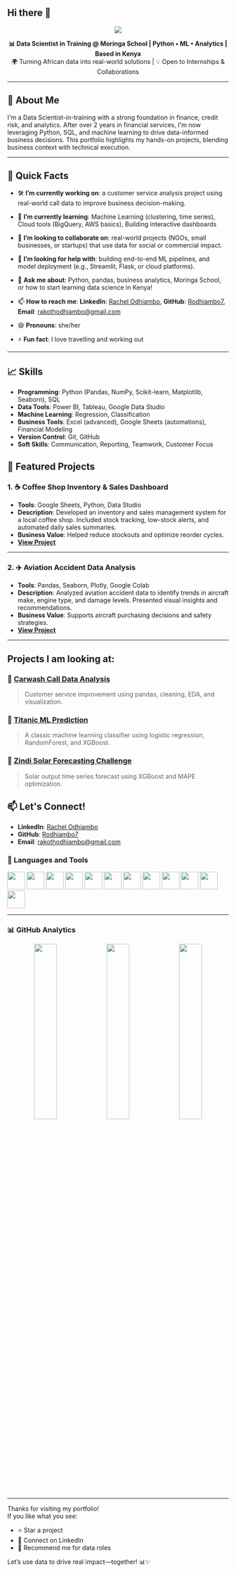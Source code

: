 ## Hi there 👋

<!-- HEADER -->
<p align="center">
  <img src="https://capsule-render.vercel.app/api?type=waving&color=0:1abc9c,100:3498db&height=180&section=header&text=Hi%20there!%20I'm%20Ray%20Odhiambo%20👋&fontSize=28&fontColor=ffffff" />
</p>

<p align="center">
  <b>📊 Data Scientist in Training @ Moringa School | Python • ML • Analytics | Based in Kenya</b><br>
  🌍 Turning African data into real-world solutions | 💡 Open to Internships & Collaborations
</p>

---

## 👋 About Me

I'm a Data Scientist-in-training with a strong foundation in finance, credit risk, and analytics. After over 2 years in financial services, I'm now leveraging Python, SQL, and machine learning to drive data-informed business decisions. This portfolio highlights my hands-on projects, blending business context with technical execution.

---

## 📌 Quick Facts

- 🛠️ **I’m currently working on**: a customer service analysis project using real-world call data to improve business decision-making.
- 🌱 **I’m currently learning**: Machine Learning (clustering, time series), Cloud tools (BigQuery, AWS basics), Building interactive dashboards
- 👯 **I’m looking to collaborate on**: real-world projects (NGOs, small businesses, or startups) that use data for social or commercial impact.
- 🤔 **I’m looking for help with**: building end-to-end ML pipelines, and model deployment (e.g., Streamlit, Flask, or cloud platforms).
- 💬 **Ask me about**: Python, pandas, business analytics, Moringa School, or how to start learning data science in Kenya!
- 📫 **How to reach me**: **LinkedIn**: [Rachel Odhiambo](https://www.linkedin.com/in/rachelodhiambo/), **GitHub**: [Rodhiambo7](https://github.com/Rodhiambo7),  **Email**: rakothodhiambo@gmail.com
  
- 😄 **Pronouns**: she/her  
- ⚡ **Fun fact**: I love travelling and working out

---
## 📈 Skills

- **Programming**: Python (Pandas, NumPy, Scikit-learn, Matplotlib, Seaborn), SQL  
- **Data Tools**: Power BI, Tableau, Google Data Studio  
- **Machine Learning**: Regression, Classification  
- **Business Tools**: Excel (advanced), Google Sheets (automations), Financial Modeling  
- **Version Control**: Git, GitHub  
- **Soft Skills**: Communication, Reporting, Teamwork, Customer Focus

## 📂 Featured Projects

### 1. ☕ Coffee Shop Inventory & Sales Dashboard
- **Tools**: Google Sheets, Python, Data Studio
- **Description**: Developed an inventory and sales management system for a local coffee shop. Included stock tracking, low-stock alerts, and automated daily sales summaries.
- **Business Value**: Helped reduce stockouts and optimize reorder cycles.
- **[View Project](https://github.com/Rodhiambo7/coffee-inventory-tracker)**

---

### 2. ✈️ Aviation Accident Data Analysis
- **Tools**: Pandas, Seaborn, Plotly, Google Colab
- **Description**: Analyzed aviation accident data to identify trends in aircraft make, engine type, and damage levels. Presented visual insights and recommendations.
- **Business Value**: Supports aircraft purchasing decisions and safety strategies.
- **[View Project](https://github.com/Rodhiambo7/aviation-data-analysis)**

---

## Projects I am looking at:
### 🧠 [Carwash Call Data Analysis](https://github.com/yourusername/carwash-call-data)
> Customer service improvement using pandas, cleaning, EDA, and visualization.

### 🚢 [Titanic ML Prediction](https://github.com/yourusername/titanic-prediction)
> A classic machine learning classifier using logistic regression, RandomForest, and XGBoost.

### 🔋 [Zindi Solar Forecasting Challenge](https://github.com/yourusername/zindi-solar)
> Solar output time series forecast using XGBoost and MAPE optimization.


## 📫 Let's Connect!
- **LinkedIn**: [Rachel Odhiambo](https://www.linkedin.com/in/rachelodhiambo/)
- **GitHub**: [Rodhiambo7](https://github.com/Rodhiambo7)
- **Email**: rakothodhiambo@gmail.com

### 🧰 Languages and Tools

<p align="left">
  <img src="https://cdn.jsdelivr.net/gh/devicons/devicon/icons/arduino/arduino-original.svg" height="40"/>
  <img src="https://cdn.jsdelivr.net/gh/devicons/devicon/icons/amazonwebservices/amazonwebservices-original.svg" height="40"/>
  <img src="https://cdn.jsdelivr.net/gh/devicons/devicon/icons/docker/docker-original.svg" height="40"/>
  <img src="https://cdn.jsdelivr.net/gh/devicons/devicon/icons/flask/flask-original.svg" height="40"/>
  <img src="https://cdn.jsdelivr.net/gh/devicons/devicon/icons/javascript/javascript-original.svg" height="40"/>
  <img src="https://cdn.jsdelivr.net/gh/devicons/devicon/icons/python/python-original.svg" height="40"/>
  <img src="https://cdn.jsdelivr.net/gh/devicons/devicon/icons/jupyter/jupyter-original.svg" height="40"/>
  <img src="https://cdn.jsdelivr.net/gh/devicons/devicon/icons/html5/html5-original.svg" height="40"/>
  <img src="https://cdn.jsdelivr.net/gh/devicons/devicon/icons/css3/css3-original.svg" height="40"/>
  <img src="https://cdn.jsdelivr.net/gh/devicons/devicon/icons/linux/linux-original.svg" height="40"/>
  <img src="https://cdn.jsdelivr.net/gh/devicons/devicon/icons/mysql/mysql-original.svg" height="40"/>
  <img src="https://cdn.jsdelivr.net/gh/devicons/devicon/icons/postgresql/postgresql-original.svg" height="40"/>
</p>

---

### 📊 GitHub Analytics

<div align="center">

  <img src="https://github-readme-stats.vercel.app/api?username=Rodhiambo7&show_icons=true&theme=default&bg_color=ffffff&hide_border=true" width="32%" />
  
  <img src="https://github-readme-stats.vercel.app/api/top-langs/?username=Rodhiambo7&layout=compact&theme=default&bg_color=ffffff&hide_border=true" width="32%" />
  
  <img src="https://github-readme-streak-stats.herokuapp.com?user=Rodhiambo7&theme=default&hide_border=true&background=ffffff" width="32%" />

</div>

---

Thanks for visiting my portfolio!  
If you like what you see:
- ⭐ Star a project  
- 🤝 Connect on LinkedIn  
- 💼 Recommend me for data roles

Let’s use data to drive real impact—together! 📊✨





